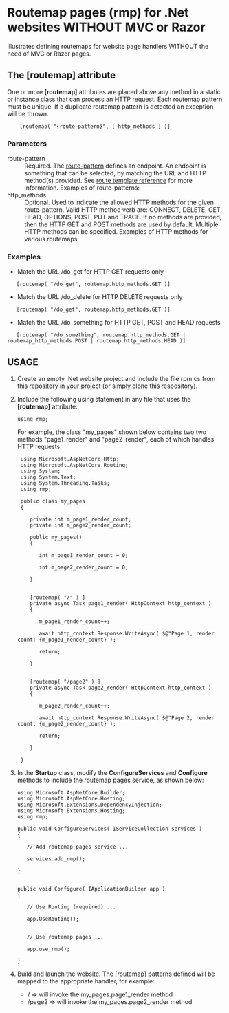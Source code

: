 # Routemap pages (rmp) for .Net websites WITHOUT MVC or Razor

Illustrates defining routemaps for website page handlers
WITHOUT the need of MVC or Razor pages.

## The [routemap] attribute

One or more **[routemap]** attributes are placed above any method in 
a static or instance class that can process an HTTP request.  Each
routemap pattern must be unique.  If a duplicate routemap pattern is
detected an exception will be thrown.

```
    [routemap( "{route-pattern}", [ http_methods ] )]
```

### Parameters

<dl>
    <dt>route-pattern</dt>
  <dd>Required. The <a href="https://docs.microsoft.com/en-us/aspnet/core/fundamentals/routing?view=aspnetcore-5.0" target="_blank">route-pattern</a> 
      defines an endpoint.  An endpoint is something that can be selected, by matching the URL and HTTP method(s) provided.  
      See <a href="https://docs.microsoft.com/en-us/aspnet/core/fundamentals/routing?view=aspnetcore-5.0#route-template-reference" target="_blank">route template reference</a> for more information.  Examples of route-patterns:
      
  </dd>
  <dt>http_methods</dt>
  <dd>
      Optional.  Used to indicate the allowed HTTP methods for the given route-pattern.  
      Valid HTTP method verb are: CONNECT, DELETE, GET, HEAD, OPTIONS, POST, PUT and TRACE.      
      If no methods are provided, then the HTTP GET and POST methods are used by default.  
      Multiple HTTP methods can be specified.  Examples of HTTP methods for various routemaps:
  </dd>
</dl>

### Examples

- Match the URL /do_get for HTTP GET requests only
        
```
   [routemap( "/do_get", routemap.http_methods.GET )]
```
        
- Match the URL /do_delete for HTTP DELETE requests only

```
   [routemap( "/do_get", routemap.http_methods.GET )]
```

- Match the URL /do_something for HTTP GET, POST and HEAD requests

```
   [routemap( "/do_something", routemap.http_methods.GET | routemap_http_methods.POST | routemap.http_methods.HEAD )]
```

## USAGE

1. Create an empty .Net website project and include the file rpm.cs from this repository in your project (or simply
 clone this respository).
 
2. Include the following using statement in any file that uses the <b>[routemap]</b> attribute:

    ```
    using rmp;
    ```

   For example, the class "my_pages" shown below contains two two methods "page1_render" and "page2_render", each
   of which handles HTTP requests.

   ```
    using Microsoft.AspNetCore.Http;
    using Microsoft.AspNetCore.Routing;
    using System;
    using System.Text;
    using System.Threading.Tasks;
    using rmp;

    public class my_pages
    {
      
       private int m_page1_render_count;
       private int m_page2_render_count;

       public my_pages()
       {

          int m_page1_render_count = 0;

          int m_page2_render_count = 0;

       }


       [routemap( "/" ) ]
       private async Task page1_render( HttpContext http_context )
       {

          m_page1_render_count++;

          await http_context.Response.WriteAsync( $@"Page 1, render count: {m_page1_render_count} );

          return;

       }


       [routemap( "/page2" ) ]
       private async Task page2_render( HttpContext http_context )
       {

          m_page2_render_count++;

          await http_context.Response.WriteAsync( $@"Page 2, render count: {m_page2_render_count} );

          return;

       }

    }
   ```

3. In the <b>Startup</b> class, modify the <b>ConfigureServices</b> and <b>Configure</b> methods to 
   include the routemap pages service, as shown below:

    ```
    using Microsoft.AspNetCore.Builder;
    using Microsoft.AspNetCore.Hosting;
    using Microsoft.Extensions.DependencyInjection;
    using Microsoft.Extensions.Hosting;
    using rmp;

    public void ConfigureServices( IServiceCollection services )
    {

       // Add routemap pages service ...

       services.add_rmp();

    }
    
    
    public void Configure( IApplicationBuilder app )
    {

       // Use Routing (required) ...

       app.UseRouting();


       // Use routemap pages ...

       app.use_rmp();

    }

    ```

4. Build and launch the website.  The [routemap] patterns defined will be mapped to the appropriate handler, for 
   example:
   - / => will invoke the my_pages.page1_render method</li>
   - /page2 => will invoke the my_pages.page2_render method</li>
